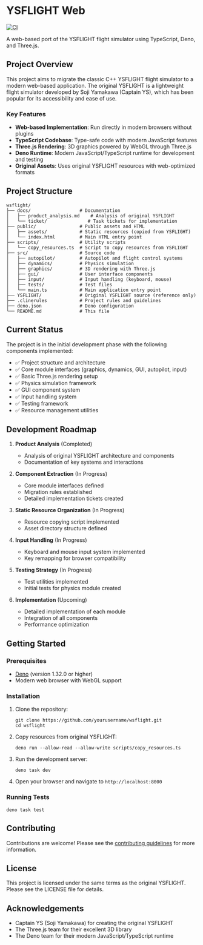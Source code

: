 # YSFLIGHT Web

[![CI](https://github.com/yourusername/wsflight/actions/workflows/ci.yml/badge.svg)](https://github.com/yourusername/wsflight/actions/workflows/ci.yml)

A web-based port of the YSFLIGHT flight simulator using TypeScript, Deno, and
Three.js.

## Project Overview

This project aims to migrate the classic C++ YSFLIGHT flight simulator to a
modern web-based application. The original YSFLIGHT is a lightweight flight
simulator developed by Soji Yamakawa (Captain YS), which has been popular for
its accessibility and ease of use.

### Key Features

- **Web-based Implementation**: Run directly in modern browsers without plugins
- **TypeScript Codebase**: Type-safe code with modern JavaScript features
- **Three.js Rendering**: 3D graphics powered by WebGL through Three.js
- **Deno Runtime**: Modern JavaScript/TypeScript runtime for development and
  testing
- **Original Assets**: Uses original YSFLIGHT resources with web-optimized
  formats

## Project Structure

```
wsflight/
├── docs/                  # Documentation
│   ├── product_analysis.md    # Analysis of original YSFLIGHT
│   └── ticket/               # Task tickets for implementation
├── public/                # Public assets and HTML
│   ├── assets/            # Static resources (copied from YSFLIGHT)
│   └── index.html         # Main HTML entry point
├── scripts/               # Utility scripts
│   └── copy_resources.ts  # Script to copy resources from YSFLIGHT
├── src/                   # Source code
│   ├── autopilot/         # Autopilot and flight control systems
│   ├── dynamics/          # Physics simulation
│   ├── graphics/          # 3D rendering with Three.js
│   ├── gui/               # User interface components
│   ├── input/             # Input handling (keyboard, mouse)
│   ├── tests/             # Test files
│   └── main.ts            # Main application entry point
├── YSFLIGHT/              # Original YSFLIGHT source (reference only)
├── .clinerules            # Project rules and guidelines
├── deno.json              # Deno configuration
└── README.md              # This file
```

## Current Status

The project is in the initial development phase with the following components
implemented:

- ✅ Project structure and architecture
- ✅ Core module interfaces (graphics, dynamics, GUI, autopilot, input)
- ✅ Basic Three.js rendering setup
- ✅ Physics simulation framework
- ✅ GUI component system
- ✅ Input handling system
- ✅ Testing framework
- ✅ Resource management utilities

## Development Roadmap

1. **Product Analysis** (Completed)
   - Analysis of original YSFLIGHT architecture and components
   - Documentation of key systems and interactions

2. **Component Extraction** (In Progress)
   - Core module interfaces defined
   - Migration rules established
   - Detailed implementation tickets created

3. **Static Resource Organization** (In Progress)
   - Resource copying script implemented
   - Asset directory structure defined

4. **Input Handling** (In Progress)
   - Keyboard and mouse input system implemented
   - Key remapping for browser compatibility

5. **Testing Strategy** (In Progress)
   - Test utilities implemented
   - Initial tests for physics module created

6. **Implementation** (Upcoming)
   - Detailed implementation of each module
   - Integration of all components
   - Performance optimization

## Getting Started

### Prerequisites

- [Deno](https://deno.land/) (version 1.32.0 or higher)
- Modern web browser with WebGL support

### Installation

1. Clone the repository:
   ```
   git clone https://github.com/yourusername/wsflight.git
   cd wsflight
   ```

2. Copy resources from original YSFLIGHT:
   ```
   deno run --allow-read --allow-write scripts/copy_resources.ts
   ```

3. Run the development server:
   ```
   deno task dev
   ```

4. Open your browser and navigate to `http://localhost:8000`

### Running Tests

```
deno task test
```

## Contributing

Contributions are welcome! Please see the
[contributing guidelines](CONTRIBUTING.md) for more information.

## License

This project is licensed under the same terms as the original YSFLIGHT. Please
see the LICENSE file for details.

## Acknowledgements

- Captain YS (Soji Yamakawa) for creating the original YSFLIGHT
- The Three.js team for their excellent 3D library
- The Deno team for their modern JavaScript/TypeScript runtime
